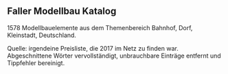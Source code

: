 ## Faller Modellbau Katalog

1578 Modellbauelemente aus dem Themenbereich Bahnhof, Dorf, Kleinstadt, Deutschland.

Quelle: irgendeine Preisliste, die 2017 im Netz zu finden war. Abgeschnittene Wörter vervollständigt, unbrauchbare Einträge entfernt und Tippfehler bereinigt.
